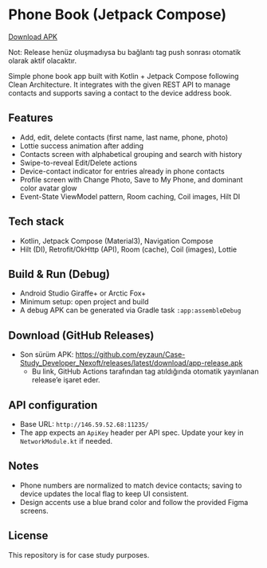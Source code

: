 # Phone Book (Jetpack Compose)

[Download APK](https://github.com/eyzaun/Case-Study_Developer_Nexoft/releases/latest/download/app-release.apk)

Not: Release henüz oluşmadıysa bu bağlantı tag push sonrası otomatik olarak aktif olacaktır.

Simple phone book app built with Kotlin + Jetpack Compose following Clean Architecture. It integrates with the given REST API to manage contacts and supports saving a contact to the device address book.

## Features
- Add, edit, delete contacts (first name, last name, phone, photo)
- Lottie success animation after adding
- Contacts screen with alphabetical grouping and search with history
- Swipe-to-reveal Edit/Delete actions
- Device-contact indicator for entries already in phone contacts
- Profile screen with Change Photo, Save to My Phone, and dominant color avatar glow
- Event-State ViewModel pattern, Room caching, Coil images, Hilt DI

## Tech stack
- Kotlin, Jetpack Compose (Material3), Navigation Compose
- Hilt (DI), Retrofit/OkHttp (API), Room (cache), Coil (images), Lottie

## Build & Run (Debug)
- Android Studio Giraffe+ or Arctic Fox+
- Minimum setup: open project and build
- A debug APK can be generated via Gradle task `:app:assembleDebug`

## Download (GitHub Releases)
- Son sürüm APK: https://github.com/eyzaun/Case-Study_Developer_Nexoft/releases/latest/download/app-release.apk
	- Bu link, GitHub Actions tarafından tag atıldığında otomatik yayınlanan release’e işaret eder.

## API configuration
- Base URL: `http://146.59.52.68:11235/`
- The app expects an `ApiKey` header per API spec. Update your key in `NetworkModule.kt` if needed.

## Notes
- Phone numbers are normalized to match device contacts; saving to device updates the local flag to keep UI consistent.
- Design accents use a blue brand color and follow the provided Figma screens.

## License
This repository is for case study purposes.
